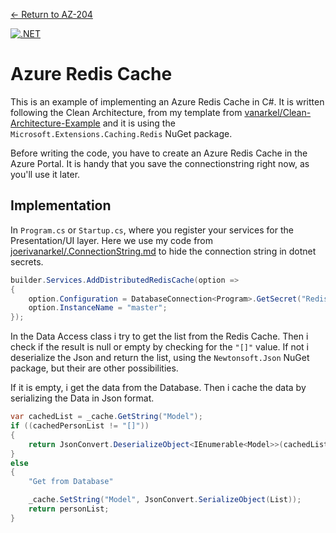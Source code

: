 [← Return to AZ-204](README.md)<br>

[![.NET](https://github.com/joerivanarkel/AzureRedisCache/actions/workflows/dotnet.yml/badge.svg)](https://github.com/joerivanarkel/AzureRedisCache/actions/workflows/dotnet.yml)
# Azure Redis Cache
This is an example of implementing an Azure Redis Cache in C#. It is written following the Clean Architecture, from my template from [vanarkel/Clean-Architecture-Example](https://github.com/vanarkel/Clean-Architecture-Example) and it is using the `Microsoft.Extensions.Caching.Redis` NuGet package.

Before writing the code, you have to create an Azure Redis Cache in the Azure Portal. It is handy that you save the connectionstring right now, as you'll use it later.

## Implementation
In `Program.cs` or `Startup.cs`, where you register your services for the Presentation/UI layer. Here we use my code from [joerivanarkel/.ConnectionString.md](https://gist.github.com/joerivanarkel/d5e11169d9a638678646f945d76a3989) to hide the connection string in dotnet secrets.

```csharp
builder.Services.AddDistributedRedisCache(option =>
{
    option.Configuration = DatabaseConnection<Program>.GetSecret("RedisConnection");
    option.InstanceName = "master";
});
```

In the Data Access class i try to get the list from the Redis Cache. Then i check if the result is null or empty by checking for the `"[]"` value. If not i deserialize the Json and return the list, using the `Newtonsoft.Json` NuGet package, but their are other possibilities. 

If it is empty, i get the data from the Database. Then i cache the data by serializing the Data in Json format.

```csharp
var cachedList = _cache.GetString("Model");
if ((cachedPersonList != "[]"))
{
	return JsonConvert.DeserializeObject<IEnumerable<Model>>(cachedList);
}
else
{
	"Get from Database"

 	_cache.SetString("Model", JsonConvert.SerializeObject(List));
	return personList;
}
```
